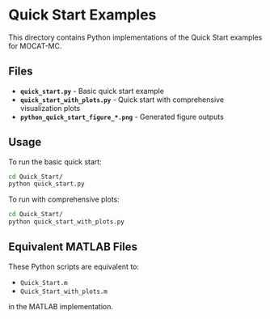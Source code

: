 # Quick Start Examples

This directory contains Python implementations of the Quick Start examples for MOCAT-MC.

## Files

- **`quick_start.py`** - Basic quick start example
- **`quick_start_with_plots.py`** - Quick start with comprehensive visualization plots
- **`python_quick_start_figure_*.png`** - Generated figure outputs

## Usage

To run the basic quick start:
```bash
cd Quick_Start/
python quick_start.py
```

To run with comprehensive plots:
```bash
cd Quick_Start/
python quick_start_with_plots.py
```

## Equivalent MATLAB Files

These Python scripts are equivalent to:
- `Quick_Start.m`
- `Quick_Start_with_plots.m`

in the MATLAB implementation.